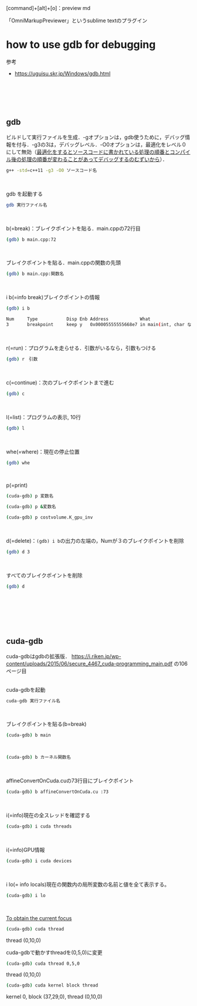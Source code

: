 [command]+[alt]+[o]：preview md  

「OmniMarkupPreviewer」というsublime textのプラグイン

# how to use gdb for debugging
参考

* https://uguisu.skr.jp/Windows/gdb.html
<br>
<br>
<br>
<br>

## gdb
ビルドして実行ファイルを生成．-gオプションは，gdb使うために，デバッグ情報を付与．-g3の3は，デバッグレベル．-O0オプションは，最適化をレベル０にして無効（[最適化をするとソースコードに書かれている処理の順番とコンパイル後の処理の順番が変わることがあってデバッグするのむずいから](https://www.clear-code.com/blog/2013/5/8.html)）．
```bash
g++ -std=c++11 -g3 -O0 ソースコード名
```
<br>

gdb を起動する
```bash
gdb 実行ファイル名
```
<br>

b(=break)：ブレイクポイントを貼る．main.cppの72行目
```bash
(gdb) b main.cpp:72
```
<br>

ブレイクポイントを貼る．main.cppの関数の先頭
```bash
(gdb) b main.cpp:関数名
```
<br>

i b(=info break)ブレイクポイントの情報
```bash
(gdb) i b
```
```bash
Num     Type           Disp Enb Address            What
3       breakpoint     keep y   0x00005555555668e7 in main(int, char なんとか
```
<br>

r(=run)：プログラムを走らせる．引数がいるなら，引数もつける
```bash
(gdb) r　引数
```
<br>

c(=continue)：次のブレイクポイントまで進む
```bash
(gdb) c
```
<br>

l(=list)：プログラムの表示, 10行
```bash
(gdb) l
```
<br>

whe(=where)：現在の停止位置
```bash
(gdb) whe
```
<br>

p(=print)
```bash
(cuda-gdb) p 変数名
```
```bash
(cuda-gdb) p &変数名
```
```bash
(cuda-gdb) p costvolume.K_gpu_inv
```
<br>

d(=delete)：`(gdb) i b`の出力の左端の，Numが３のブレイクポイントを削除
```bash
(gdb) d 3
```
<br>

すべてのブレイクポイントを削除
```bash
(gdb) d
```
<br>

<br>
<br>
<br>
<br>


## cuda-gdb
cuda-gdbはgdbの拡張版．
https://i.riken.jp/wp-content/uploads/2015/06/secure_4467_cuda-programming_main.pdf
の106ページ目
<br>
<br>

cuda-gdbを起動
```bash
cuda-gdb 実行ファイル名
```
<br>

ブレイクポイントを貼る(b=break)
```bash
(cuda-gdb) b main
```
<br>

```bash
(cuda-gdb) b カーネル関数名
```
<br>

affineConvertOnCuda.cuの73行目にブレイクポイント
```bash
(cuda-gdb) b affineConvertOnCuda.cu :73
```
<br>

i(=info)現在の全スレッドを確認する
```bash
(cuda-gdb) i cuda threads
```
<br>

i(=info)GPU情報
```bash
(cuda-gdb) i cuda devices
```
<br>

i lo(= info locals)現在の関数内の局所変数の名前と値を全て表示する。
```bash
(cuda-gdb) i lo
```
<br>

[To obtain the current focus](https://on-demand.gputechconf.com/gtc/2014/presentations/S4578-cuda-debugging-command-line-tools.pdf)
```bash
(cuda-gdb) cuda thread
```
thread (0,10,0)
<br>

cuda-gdbで動かすthreadを(0,5,0)に変更
```bash
(cuda-gdb) cuda thread 0,5,0
```
thread (0,10,0)
<br>

```bash
(cuda-gdb) cuda kernel block thread
```
kernel 0, block (37,29,0), thread (0,10,0)